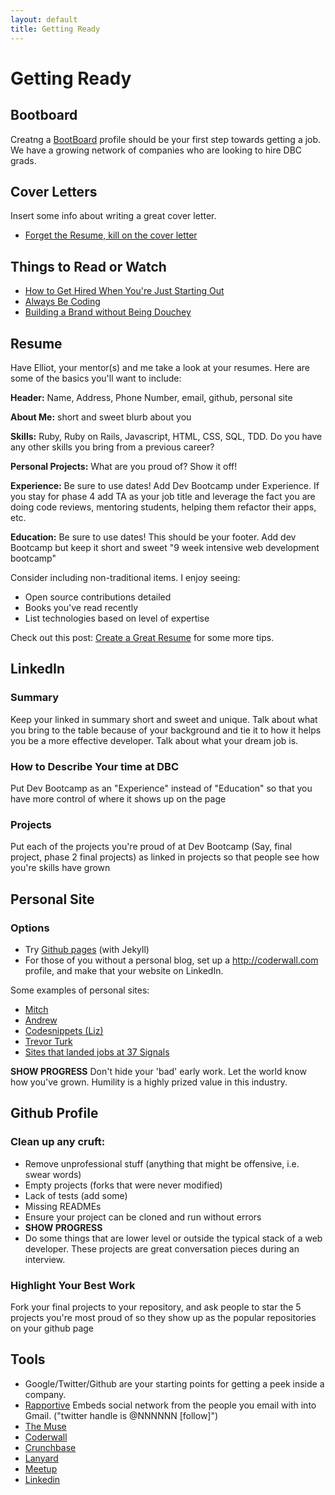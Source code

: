```yaml
---
layout: default
title: Getting Ready
---
```


# Getting Ready
## Bootboard
Creatng a [BootBoard](http://bootboard.devbootcamp.com/) profile should be your first step towards getting a job. We have a growing network of companies who are looking to hire DBC grads.

## Cover Letters
Insert some info about writing a great cover letter.

* [Forget the Resume, kill on the cover letter](http://37signals.com/svn/posts/1748-forget-the-resume-kill-on-the-cover-letter)

## Things to Read or Watch
* [How to Get Hired When You're Just Starting Out](http://99u.com/articles/7275/How-to-Get-Hired-When-You-Are-Just-Starting-Out)
* [Always Be Coding](https://medium.com/tech-talk/d5f8051afce2)
* [Building a Brand without Being Douchey](http://vimeo.com/71685072)

## Resume
Have Elliot, your mentor(s) and me take a look at your resumes. Here are some of the basics you'll want to include:

__Header:__ Name, Address, Phone Number, email, github, personal site

__About Me:__ short and sweet blurb about you

__Skills:__ Ruby, Ruby on Rails, Javascript, HTML, CSS, SQL, TDD. Do you have any other skills you bring from a previous career?

__Personal Projects:__ What are you proud of? Show it off!

__Experience:__ Be sure to use dates! Add Dev Bootcamp under Experience. If you stay for phase 4 add TA as your job title and leverage the fact you are doing code reviews, mentoring students, helping them refactor their apps, etc.

__Education:__ Be sure to use dates! This should be your footer. Add dev Bootcamp but keep it short and sweet "9 week intensive web development bootcamp"


Consider including non-traditional items. I enjoy seeing:

* Open source contributions detailed
* Books you've read recently
* List technologies based on level of expertise

Check out this post: [Create a Great Resume](http://jobs.rubynow.com/create-a-great-rails-resume) for some more tips.


## LinkedIn
### Summary
Keep your linked in summary short and sweet and unique. Talk about what you bring to the table because of your background and tie it to how it helps you be a more effective developer. Talk about what your dream job is.

### How to Describe Your time at DBC
Put Dev Bootcamp as an "Experience" instead of "Education" so that you have more control of where it shows up on the page

### Projects
Put each of the projects you're proud of at Dev Bootcamp (Say, final project, phase 2 final projects) as linked in projects so that people see how you're skills have grown

## Personal Site
### Options
* Try [Github pages](https://help.github.com/articles/creating-pages-with-the-automatic-generator) (with Jekyll)
* For those of you without a personal blog, set up a http://coderwall.com profile, and make that your website on LinkedIn.

Some examples of personal sites:

* [Mitch](http://dontmitch.github.io/)
* [Andrew](http://www.devsquirrel.com/dev)
* [Codesnippets (Liz)](http://www.codesnippets.io/)
* [Trevor Turk](http://trevorturk.com/37signals/)
* [Sites that landed jobs at 37 Signals](http://37signals.com/svn/posts/2709-sites-that-landed-jobs-at-37signals)

__SHOW PROGRESS__ Don't hide your 'bad' early work. Let the world know how you've grown. Humility is a highly prized value in this industry.

## Github Profile
### Clean up any cruft:

* Remove unprofessional stuff (anything that might be offensive, i.e. swear words)
* Empty projects (forks that were never modified)
* Lack of tests (add some)
* Missing READMEs
* Ensure your project can be cloned and run without errors
* __SHOW PROGRESS__
* Do some things that are lower level or outside the typical stack of a web developer. These projects are great conversation pieces during an interview.

### Highlight Your Best Work
Fork your final projects to your repository, and ask people to star the 5 projects you're most proud of so they show up as the popular repositories on your github page

## Tools
* Google/Twitter/Github are your starting points for getting a peek inside a company.
* [Rapportive](http://rapportive.com) Embeds social network from the people you email with into Gmail. ("twitter handle is @NNNNNN [follow]")
* [The Muse](http://www.themuse.com/)
* [Coderwall](http://coderwall.com)
* [Crunchbase](http://crunchbase.com)
* [Lanyard](http://lanyard.com)
* [Meetup](http://meetup.com)
* [Linkedin](http://linkedin.com)
